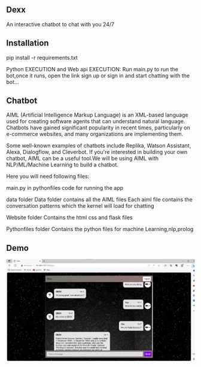 ## Dexx

An interactive chatbot to chat with you 24/7

## Installation

pip install -r requirements.txt

Python EXECUTION and Web api EXECUTION: Run main.py to run the bot,once it runs, open the link sign up or sign in and start chatting with the bot...

## Chatbot
AIML (Artificial Intelligence Markup Language) is an XML-based language used for creating software agents that can understand natural language. Chatbots have gained significant popularity in recent times, particularly on e-commerce websites, and many organizations are implementing them.

Some well-known examples of chatbots include Replika, Watson Assistant, Alexa, Dialogflow, and Cleverbot. If you're interested in building your own chatbot, AIML can be a useful tool.We will be using AIML with NLP/ML/Machine Learning to build a chatbot.

Here you will need following files:

main.py in pythonfiles
code for running the app

data folder 
Data folder contains all the AIML files Each aiml file contains the conversation patterns which the kernel will load for chatting 

Website folder
Contains the html css and flask files

Pythonfiles folder
Contains the python files for machine Learning,nlp,prolog


## Demo

![](chat.png)    

